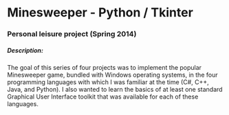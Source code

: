 # Minesweeper - Python / Tkinter

### Personal leisure project (Spring 2014)

##### Description:
The goal of this series of four projects was to implement the popular Minesweeper game, bundled with Windows operating systems, in the four programming languages with which I was familiar at the time (C#, C++, Java, and Python). I also wanted to learn the basics of at least one standard Graphical User Interface toolkit that was available for each of these languages.
